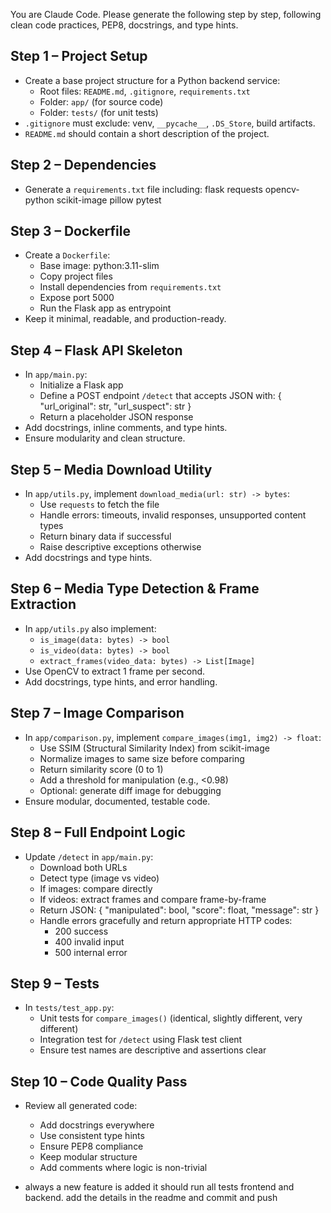 You are Claude Code. Please generate the following step by step, following clean code practices, PEP8, docstrings, and type hints.  

## Step 1 – Project Setup
- Create a base project structure for a Python backend service:
  - Root files: `README.md`, `.gitignore`, `requirements.txt`
  - Folder: `app/` (for source code)
  - Folder: `tests/` (for unit tests)
- `.gitignore` must exclude: venv, `__pycache__`, `.DS_Store`, build artifacts.
- `README.md` should contain a short description of the project.

## Step 2 – Dependencies
- Generate a `requirements.txt` file including:
  flask
  requests
  opencv-python
  scikit-image
  pillow
  pytest

## Step 3 – Dockerfile
- Create a `Dockerfile`:
  - Base image: python:3.11-slim
  - Copy project files
  - Install dependencies from `requirements.txt`
  - Expose port 5000
  - Run the Flask app as entrypoint
- Keep it minimal, readable, and production-ready.

## Step 4 – Flask API Skeleton
- In `app/main.py`:
  - Initialize a Flask app
  - Define a POST endpoint `/detect` that accepts JSON with:
    { "url_original": str, "url_suspect": str }
  - Return a placeholder JSON response
- Add docstrings, inline comments, and type hints.
- Ensure modularity and clean structure.

## Step 5 – Media Download Utility
- In `app/utils.py`, implement `download_media(url: str) -> bytes`:
  - Use `requests` to fetch the file
  - Handle errors: timeouts, invalid responses, unsupported content types
  - Return binary data if successful
  - Raise descriptive exceptions otherwise
- Add docstrings and type hints.

## Step 6 – Media Type Detection & Frame Extraction
- In `app/utils.py` also implement:
  - `is_image(data: bytes) -> bool`
  - `is_video(data: bytes) -> bool`
  - `extract_frames(video_data: bytes) -> List[Image]`
- Use OpenCV to extract 1 frame per second.
- Add docstrings, type hints, and error handling.

## Step 7 – Image Comparison
- In `app/comparison.py`, implement `compare_images(img1, img2) -> float`:
  - Use SSIM (Structural Similarity Index) from scikit-image
  - Normalize images to same size before comparing
  - Return similarity score (0 to 1)
  - Add a threshold for manipulation (e.g., <0.98)
  - Optional: generate diff image for debugging
- Ensure modular, documented, testable code.

## Step 8 – Full Endpoint Logic
- Update `/detect` in `app/main.py`:
  - Download both URLs
  - Detect type (image vs video)
  - If images: compare directly
  - If videos: extract frames and compare frame-by-frame
  - Return JSON: { "manipulated": bool, "score": float, "message": str }
  - Handle errors gracefully and return appropriate HTTP codes:
    - 200 success
    - 400 invalid input
    - 500 internal error

## Step 9 – Tests
- In `tests/test_app.py`:
  - Unit tests for `compare_images()` (identical, slightly different, very different)
  - Integration test for `/detect` using Flask test client
  - Ensure test names are descriptive and assertions clear

## Step 10 – Code Quality Pass
- Review all generated code:
  - Add docstrings everywhere
  - Use consistent type hints
  - Ensure PEP8 compliance
  - Keep modular structure
  - Add comments where logic is non-trivial

- always a new feature is added it should run all tests frontend and backend. add the details in the readme and commit and push